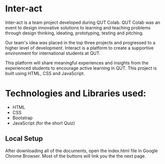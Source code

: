 # Inter-act

Inter-act is a team project developed during QUT Colab. QUT Colab was an event to design innovative solutions to learning and teaching problems through design thinking, ideating, prototyping, testing and pitching. 

Our team's idea was placed in the top three projects and progressed to a higher level of development. Interact is a platform to create a supportive environment for international students at QUT. 

This platform will share meaningful experiences and insights from the experienced students to encourage active learning in QUT. This project is built using HTML, CSS and JavaScript.


# Technologies and Libraries used:
   - HTML
   - CSS
   - Bootstrap
   - JavaScript (for the short Quiz)

## Local Setup
After downloading all of the documents, open the index.html file in Google Chrome Browser. Most of the buttons will link you the the next page.